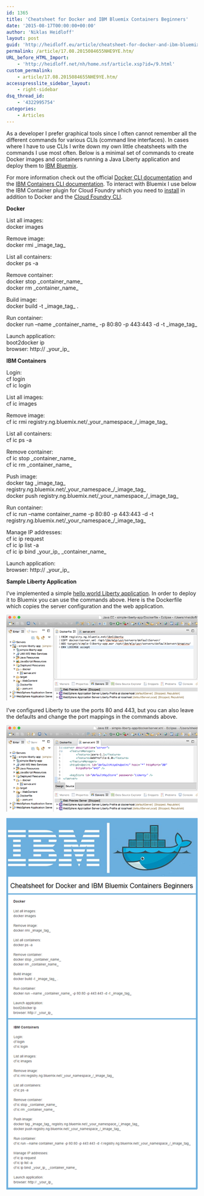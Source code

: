 ```yaml
---
id: 1365
title: 'Cheatsheet for Docker and IBM Bluemix Containers Beginners'
date: '2015-08-17T00:00:00+00:00'
author: 'Niklas Heidloff'
layout: post
guid: 'http://heidloff.eu/article/cheatsheet-for-docker-and-ibm-bluemix-containers-beginners/'
permalink: /article/17.08.2015084655NHE9YE.htm/
URL_before_HTML_Import:
    - 'http://heidloff.net/nh/home.nsf/article.xsp?id=/9.html'
custom_permalink:
    - article/17.08.2015084655NHE9YE.htm/
accesspresslite_sidebar_layout:
    - right-sidebar
dsq_thread_id:
    - '4322995754'
categories:
    - Articles
---
```


 As a developer I prefer graphical tools since I often cannot remember all the different commands for various CLIs (command line interfaces). In cases where I have to use CLIs I write down my own little cheatsheets with the commands I use most often. Below is a minimal set of commands to create Docker images and containers running a Java Liberty application and deploy them to [IBM Bluemix](https://bluemix.net/).

 For more information check out the official [Docker CLI documentation](https://docs.docker.com/reference/commandline/cli/) and the [IBM Containers CLI documentation](https://www.ng.bluemix.net/docs/containers/container_cli_reference_cfic.html). To interact with Bluemix I use below the IBM Container plugin for Cloud Foundry which you need to [install](https://www.ng.bluemix.net/docs/containers/container_cli_cfic.html) in addition to Docker and the [Cloud Foundry CLI](https://docs.cloudfoundry.org/devguide/installcf/install-go-cli.html).

 **Docker**

 List all images:   
 docker images

 Remove image:   
 docker rmi \_image\_tag\_

 List all containers:   
 docker ps -a

 Remove container:   
 docker stop \_container\_name\_   
 docker rm \_container\_name\_

 Build image:   
 docker build -t \_image\_tag\_ .

 Run container:   
 docker run –name \_container\_name\_ -p 80:80 -p 443:443 -d -t \_image\_tag\_

 Launch application:   
 boot2docker ip   
 browser: http:// \_your\_ip\_

 **IBM Containers**

 Login:   
 cf login   
 cf ic login

 List all images:   
 cf ic images

 Remove image:   
 cf ic rmi registry.ng.bluemix.net/\_your\_namespace\_/\_image\_tag\_

 List all containers:   
 cf ic ps -a

 Remove container:   
 cf ic stop \_container\_name\_   
 cf ic rm \_container\_name\_

 Push image:   
 docker tag \_image\_tag\_ registry.ng.bluemix.net/\_your\_namespace\_/\_image\_tag\_   
 docker push registry.ng.bluemix.net/\_your\_namespace\_/\_image\_tag\_

 Run container:   
 cf ic run –name container\_name -p 80:80 -p 443:443 -d -t registry.ng.bluemix.net/\_your\_namespace\_/\_image\_tag\_

 Manage IP addresses:   
 cf ic ip request   
 cf ic ip list -a   
 cf ic ip bind \_your\_ip\_ \_container\_name\_

 Launch application:   
 browser: http:// \_your\_ip\_

 **Sample Liberty Application**

 I’ve implemented a simple [hello world Liberty application](http://heidloff.net/nh/home.nsf/article.xsp?id=07222015115210AMNHEDL7.htm). In order to deploy it to Bluemix you can use the commands above. Here is the Dockerfile which copies the server configuration and the web application.

![image](/assets/img/2015/08/Cheatsheet2.png)

 I’ve configured Liberty to use the ports 80 and 443, but you can also leave the defaults and change the port mappings in the commands above.

![image](/assets/img/2015/08/Cheatsheet1.png)

![image](/assets/img/2015/08/dockercheatsheet.png)